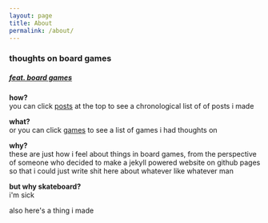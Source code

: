 ```yaml
---
layout: page
title: About
permalink: /about/
---
```


### thoughts on board games

##### <a href="https://www.instagram.com/ddrguyen/"> feat. board games </a>

**how?**  
you can click [posts](/blog/) at the top to see a chronological list of of posts i made

**what?**  
or you can click [games](/blog/games/) to see a list of games i had thoughts on

**why?**  
these are just how i feel about things in board games, from the perspective of someone who decided to make a jekyll powered website on github pages so that i could just write shit here about whatever like whatever man


**but why skateboard?**  
i'm sick

also here's a thing i made  
<script src="{{ site.baseurl }}{% link assets/grandcarnivalrandomizer.js %}"> </script>
